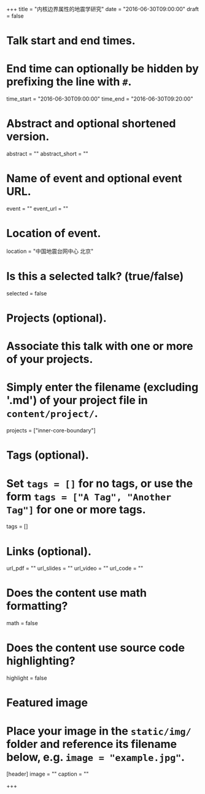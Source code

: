 +++
title = "内核边界属性的地震学研究"
date = "2016-06-30T09:00:00"
draft = false

# Talk start and end times.
#   End time can optionally be hidden by prefixing the line with `#`.
time_start = "2016-06-30T09:00:00"
time_end = "2016-06-30T09:20:00"

# Abstract and optional shortened version.
abstract = ""
abstract_short = ""

# Name of event and optional event URL.
event = ""
event_url = ""

# Location of event.
location = "中国地震台网中心 北京"

# Is this a selected talk? (true/false)
selected = false

# Projects (optional).
#   Associate this talk with one or more of your projects.
#   Simply enter the filename (excluding '.md') of your project file in `content/project/`.
projects = ["inner-core-boundary"]

# Tags (optional).
#   Set `tags = []` for no tags, or use the form `tags = ["A Tag", "Another Tag"]` for one or more tags.
tags = []

# Links (optional).
url_pdf = ""
url_slides = ""
url_video = ""
url_code = ""

# Does the content use math formatting?
math = false

# Does the content use source code highlighting?
highlight = false

# Featured image
# Place your image in the `static/img/` folder and reference its filename below, e.g. `image = "example.jpg"`.
[header]
image = ""
caption = ""

+++
